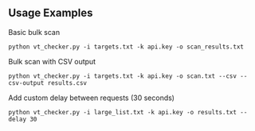 ## Usage Examples

Basic bulk scan
```
python vt_checker.py -i targets.txt -k api.key -o scan_results.txt
```

Bulk scan with CSV output
```
python vt_checker.py -i targets.txt -k api.key -o scan.txt --csv --csv-output results.csv
```

Add custom delay between requests (30 seconds)
```
python vt_checker.py -i large_list.txt -k api.key -o results.txt --delay 30
```
